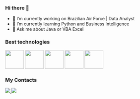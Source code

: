 ### Hi there 👋

- 🔭 I’m currently working on Brazilian Air Force | Data Analyst
- 🌱 I’m currently learning Python and Business Intelligence 
- 💬 Ask me about Java or VBA Excel

### Best technologies 
<div>
  <img src="https://cdn.jsdelivr.net/gh/devicons/devicon@latest/icons/java/java-original-wordmark.svg" width="60" /> 
  <img src="https://cdn.jsdelivr.net/gh/devicons/devicon@latest/icons/python/python-original-wordmark.svg" width="60" />
  <img src="https://cdn.jsdelivr.net/gh/devicons/devicon@latest/icons/html5/html5-plain-wordmark.svg"width="60"/> 
  <img src="https://cdn.jsdelivr.net/gh/devicons/devicon@latest/icons/css3/css3-plain-wordmark.svg" width="60" />
  <img src="https://cdn.jsdelivr.net/gh/devicons/devicon@latest/icons/nodejs/nodejs-original-wordmark.svg" width="60"/>             
</div>

### My Contacts 
<div>
  <a href="https://instagram.com/gabrielh.gil">
    <img src="https://img.shields.io/badge/Instagram-E4405F?style-for-the-badge&logo=instagram&logoColor-white"/>
  </a>
    
  <a href="https://tiktok.com/@gabrielgil.f">
    <img src="https://img.shields.io/badge/TikTok-000000?style=for-the-badge&logo=tiktok&logoColor=white" />
  </a>
</div>
